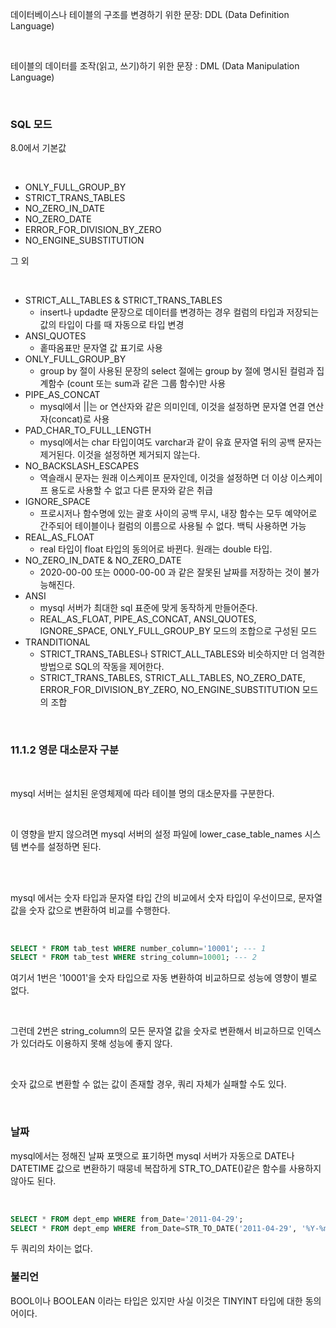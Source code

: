 데이터베이스나 테이블의 구조를 변경하기 위한 문장: DDL (Data Definition Language)

<br/>

테이블의 데이터를 조작(읽고, 쓰기)하기 위한 문장 : DML (Data Manipulation Language)

<br/>

<h3>SQL 모드</h3>

8.0에서 기본값

<br/>

- ONLY_FULL_GROUP_BY
- STRICT_TRANS_TABLES
- NO_ZERO_IN_DATE
- NO_ZERO_DATE
- ERROR_FOR_DIVISION_BY_ZERO
- NO_ENGINE_SUBSTITUTION

그 외

<br/>

- STRICT_ALL_TABLES & STRICT_TRANS_TABLES
  - insert나 updadte 문장으로 데이터를 변경하는 경우 컬럼의 타입과 저장되는 값의 타입이 다를 때 자동으로 타입 변경
- ANSI_QUOTES
  - 홑따옴표만 문자열 값 표기로 사용
- ONLY_FULL_GROUP_BY
  - group by 절이 사용된 문장의 select 절에는 group by 절에 명시된 컬럼과 집계함수 (count 또는 sum과 같은 그룹 함수)만 사용
- PIPE_AS_CONCAT
  - mysql에서 ||는 or 연산자와 같은 의미인데, 이것을 설정하면 문자열 연결 연산자(concat)로 사용
- PAD_CHAR_TO_FULL_LENGTH
  - mysql에서는 char 타입이여도 varchar과 같이 유효 문자열 뒤의 공백 문자는 제거된다. 이것을 설정하면 제거되지 않는다.
- NO_BACKSLASH_ESCAPES
  - 역슬래시 문자는 원래 이스케이프 문자인데, 이것을 설정하면 더 이상 이스케이프 용도로 사용할 수 없고 다른 문자와 같은 취급
- IGNORE_SPACE
  - 프로시저나 함수명에 있는 괄호 사이의 공백 무시, 내장 함수는 모두 예약어로 간주되어 테이블이나 컬럼의 이름으로 사용될 수 없다. 백틱 사용하면 가능
- REAL_AS_FLOAT
  - real 타입이 float 타입의 동의어로 바뀐다. 원래는 double 타입.
- NO_ZERO_IN_DATE & NO_ZERO_DATE
  - 2020-00-00 또는 0000-00-00 과 같은 잘못된 날짜를 저장하는 것이 불가능해진다.
- ANSI
  - mysql 서버가 최대한 sql 표준에 맞게 동작하게 만들어준다.
  - REAL_AS_FLOAT, PIPE_AS_CONCAT, ANSI_QUOTES, IGNORE_SPACE, ONLY_FULL_GROUP_BY 모드의 조합으로 구성된 모드
- TRANDITIONAL
  - STRICT_TRANS_TABLES나 STRICT_ALL_TABLES와 비슷하지만 더 엄격한 방법으로 SQL의 작동을 제어한다.
  - STRICT_TRANS_TABLES, STRICT_ALL_TABLES, NO_ZERO_DATE, ERROR_FOR_DIVISION_BY_ZERO, NO_ENGINE_SUBSTITUTION 모드의 조합

<br/>

<h3>11.1.2 영문 대소문자 구분</h3>

<br/>

mysql 서버는 설치된 운영체제에 따라 테이블 명의 대소문자를 구분한다.

<br/>

이 영향을 받지 않으려면 mysql 서버의 설정 파일에 lower_case_table_names 시스템 변수를 설정하면 된다.

<br/>
<br/>

mysql 에서는 숫자 타입과 문자열 타입 간의 비교에서 숫자 타입이 우선이므로, 문자열 값을 숫자 값으로 변환하여 비교를 수행한다.

<br/>

```sql
SELECT * FROM tab_test WHERE number_column='10001'; --- 1
SELECT * FROM tab_test WHERE string_column=10001; --- 2
```

여기서 1번은 '10001'을 숫자 타입으로 자동 변환하여 비교하므로 성능에 영향이 별로 없다.

<br/>

그런데 2번은 string_column의 모든 문자열 값을 숫자로 변환해서 비교하므로 인덱스가 있더라도 이용하지 못해 성능에 좋지 않다.

<br/>

숫자 값으로 변환할 수 없는 값이 존재할 경우, 쿼리 자체가 실패할 수도 있다.

<br/>

<h3>날짜</h3>

mysql에서는 정해진 날짜 포맷으로 표기하면 mysql 서버가 자동으로 DATE나 DATETIME 값으로 변환하기 때뭉네 복잡하게 STR_TO_DATE()같은 함수를 사용하지 않아도 된다.

<br/>

```sql
SELECT * FROM dept_emp WHERE from_Date='2011-04-29';
SELECT * FROM dept_emp WHERE from_Date=STR_TO_DATE('2011-04-29', '%Y-%m-%d');
```

두 쿼리의 차이는 없다.

<h3>불리언</h3>

BOOL이나 BOOLEAN 이라는 타입은 있지만 사실 이것은 TINYINT 타입에 대한 동의어이다.
